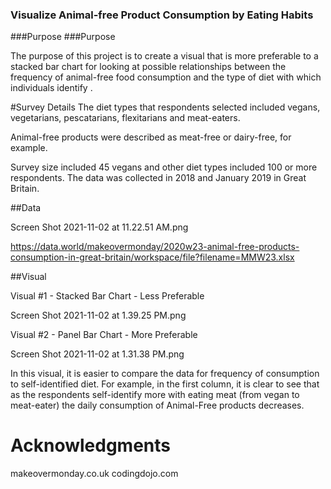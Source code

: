 ### Visualize Animal-free Product Consumption by Eating Habits
###Purpose
###Purpose

The purpose of this project is to create a visual that is more preferable to a stacked bar chart for looking at possible relationships between the frequency of animal-free food consumption and the type of diet with which individuals identify .   

#Survey Details
The diet types that respondents selected included vegans, vegetarians, pescatarians, flexitarians and meat-eaters. 

Animal-free products were described as meat-free or dairy-free, for example. 

Survey size included 45 vegans and other diet types included 100 or more respondents.  The data was collected in 2018 and January 2019 in Great Britain. 

##Data

Screen Shot 2021-11-02 at 11.22.51 AM.png

https://data.world/makeovermonday/2020w23-animal-free-products-consumption-in-great-britain/workspace/file?filename=MMW23.xlsx

##Visual

Visual #1 - Stacked Bar Chart - Less Preferable

Screen Shot 2021-11-02 at 1.39.25 PM.png

Visual #2 - Panel Bar Chart - More Preferable 

Screen Shot 2021-11-02 at 1.31.38 PM.png 

In this visual, it is easier to compare the data for frequency of consumption to self-identified diet.  For example, in the first column, it is clear to see that as the respondents self-identify more with eating meat (from vegan to meat-eater) the daily consumption of Animal-Free products decreases.

# Acknowledgments
makeovermonday.co.uk
codingdojo.com
